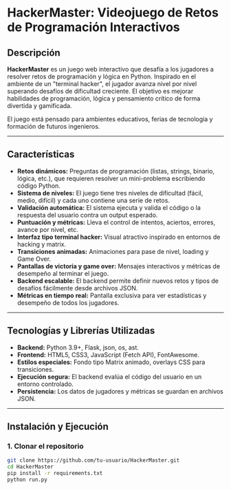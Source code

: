 # HackerMaster: Videojuego de Retos de Programación Interactivos

## Descripción

**HackerMaster** es un juego web interactivo que desafía a los jugadores a resolver retos de programación y lógica en Python. Inspirado en el ambiente de un "terminal hacker", el jugador avanza nivel por nivel superando desafíos de dificultad creciente. El objetivo es mejorar habilidades de programación, lógica y pensamiento crítico de forma divertida y gamificada.

El juego está pensado para ambientes educativos, ferias de tecnología y formación de futuros ingenieros.

---

## Características

- **Retos dinámicos:** Preguntas de programación (listas, strings, binario, lógica, etc.), que requieren resolver un mini-problema escribiendo código Python.
- **Sistema de niveles:** El juego tiene tres niveles de dificultad (fácil, medio, difícil) y cada uno contiene una serie de retos.
- **Validación automática:** El sistema ejecuta y valida el código o la respuesta del usuario contra un output esperado.
- **Puntuación y métricas:** Lleva el control de intentos, aciertos, errores, avance por nivel, etc.
- **Interfaz tipo terminal hacker:** Visual atractivo inspirado en entornos de hacking y matrix.
- **Transiciones animadas:** Animaciones para pase de nivel, loading y Game Over.
- **Pantallas de victoria y game over:** Mensajes interactivos y métricas de desempeño al terminar el juego.
- **Backend escalable:** El backend permite definir nuevos retos y tipos de desafíos fácilmente desde archivos JSON.
- **Métricas en tiempo real:** Pantalla exclusiva para ver estadísticas y desempeño de todos los jugadores.

---

## Tecnologías y Librerías Utilizadas

- **Backend:** Python 3.9+, Flask, json, os, ast.
- **Frontend:** HTML5, CSS3, JavaScript (Fetch API), FontAwesome.
- **Estilos especiales:** Fondo tipo Matrix animado, overlays CSS para transiciones.
- **Ejecución segura:** El backend evalúa el código del usuario en un entorno controlado.
- **Persistencia:** Los datos de jugadores y métricas se guardan en archivos JSON.

---

## Instalación y Ejecución

### 1. Clonar el repositorio

```bash
git clone https://github.com/tu-usuario/HackerMaster.git
cd HackerMaster
pip install -r requirements.txt
python run.py
